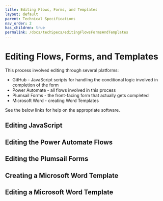 ```yaml
---
title: Editing Flows, Forms, and Templates
layout: default
parent: Technical Specifications
nav_order: 2
has_children: true
permalink: /docs/techSpecs/editingFlowsFormsAndTemplates
---
```


# Editing Flows, Forms, and Templates

This process involved editing through several platforms:
* GitHub - JavaScript scripts for handling the conditional logic involved in completion of the form
* Power Automate - all flows involved in this process
* Plumsail Forms - the front-facing form that actually gets completed
* Microsoft Word - creating Word Templates

See the below links for help on the appropriate software.

## Editing JavaScript

## Editing the Power Automate Flows

## Editing the Plumsail Forms

## Creating a Microsoft Word Template

## Editing a Microsoft Word Template
